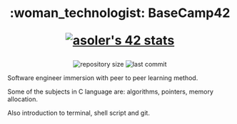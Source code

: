 <h1 align="center">
  :woman_technologist: BaseCamp42
  
<a href="https://github.com/JaeSeoKim/badge42"><img src="https://badge42.vercel.app/api/v2/cl263316l006809l0mxrfwgrw/stats?cursusId=36&coalitionId=undefined" alt="asoler's 42 stats" /></a>
</h1>

<p align="center">
  <img alt="repository size" src="https://img.shields.io/github/repo-size/angelasoler/BaseCamp42-2022">

  <img alt="last commit" src="https://img.shields.io/github/last-commit/angelasoler/BaseCamp42-2022">
</p>

Software engineer immersion with peer to peer  learning method.

Some of the subjects in C language are: algorithms, pointers, memory allocation.

Also introduction to terminal, shell script and git.
